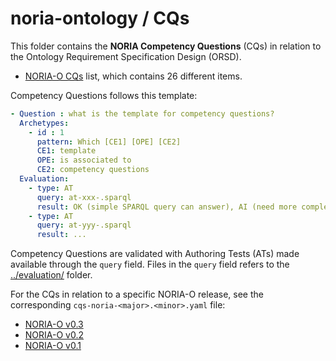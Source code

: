 # noria-ontology / CQs

This folder contains the **NORIA Competency Questions** (CQs) in relation to the Ontology Requirement Specification Design (ORSD).

* [NORIA-O CQs](cqs-noria-0.3.yaml) list, which contains 26 different items.

Competency Questions follows this template:
```yaml
- Question : what is the template for competency questions?
  Archetypes:
    - id : 1
      pattern: Which [CE1] [OPE] [CE2]
      CE1: template
      OPE: is associated to
      CE2: competency questions
  Evaluation:
    - type: AT
      query: at-xxx-.sparql
      result: OK (simple SPARQL query can answer), AI (need more complex algorithm), Extension (need more concepts in the schema), ExtData (need to leverage external data)
    - type: AT
      query: at-yyy-.sparql
      result: ...
```

Competency Questions are validated with Authoring Tests (ATs) made available through the `query` field.
Files in the `query` field refers to the [../evaluation/](../evaluation/) folder.

For the CQs in relation to a specific NORIA-O release, see the corresponding `cqs-noria-<major>.<minor>.yaml` file:

* [NORIA-O v0.3](cqs-noria-0.3.yaml)
* [NORIA-O v0.2](cqs-noria-0.2.yaml)
* [NORIA-O v0.1](cqs-noria-0.1.yaml)
